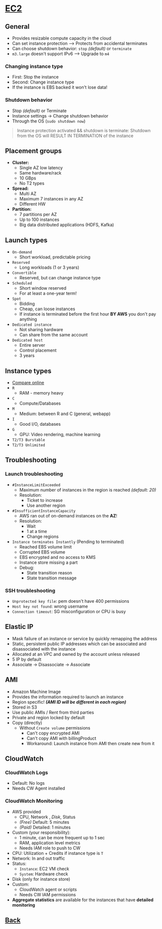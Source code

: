 # [EC2](../README.md)

## General

* Provides resizable compute capacity in the cloud
* Can set instance protection –> Protects from accidental terminates
* Can choose shutdown behavior: `stop` _(default)_ or `terminate`
* `m3.large` doesn't support IPv6 –> Upgrade to `m4`

### Changing instance type

* First: Stop the instance
* Second: Change instance type
* If the instance is EBS backed it won't lose data!

### Shutdown behavior

* Stop _(default)_ or Terminate
* Instance settings -> Change shutdown behavior
* Through the OS (`sudo shutdown now`)
> Instance protection activated && shutdown is terminate: Shutdown from the OS will RESULT IN TERMINATION of the instance

## Placement groups

* __Cluster:__ 
	* Single AZ low latency
	* Same hardware/rack
	* 10 GBps
	* No T2 types
* __Spread:__
	* Multi AZ
	* Maximum 7 instances in any AZ
	* Different HW
* __Partition:__
	* 7 partitions per AZ
	* Up to 100 instances
	* Big data distributed applications (HDFS, Kafka)

## Launch types

* `On-demand`
	* Short workload, predictable pricing
* `Reserved`
	* Long workloads (1 or 3 years)
* `Convertible`
	* Reserved, but can change instance type
* `Scheduled`
	* Short window reserved
	* For at least a one-year term!
* `Spot`
	* Bidding
	* Cheap, can loose instances
	* If instance is terminated before the first hour __BY AWS__ you don't pay anything
* `Dedicated instance`
	* Not sharing hardware
	* Can share from the same account
* `Dedicated host`
	* Entire server
	* Control placement
	* 3 years

## Instance types

* [Compare online](https://ec2instances.info)
* `R`
	* RAM - memory heavy
* `C`
	* Compute/Databases
* `M`
	* Medium: between R and C (general, webapp)
* `I`
	* Good I/O, databases
* `G`
	* GPU: Video rendering, machine learning
* `T2/T3 Burstable`
* `T2/T3 Unlimited`

## Troubleshooting

### Launch troubleshooting

* `#InstanceLimitExceeded`
	* Maximum number of instances in the region is reached _(default: 20)_
	* Resolution:
		* Ticket to increase
		* Use another region
* `#InsufficientInstanceCapacity`
	* AWS ran out of on-demand instances on the __AZ__!
	* Resolution:
		* Wait
		* 1 at a time
		* Change regions
* `Instance terminates Instantly` (Pending to terminated)
	* Reached EBS volume limit
	* Corrupted EBS volume
	* EBS encrypted and no access to KMS
	* Instance store missing a part
	* Debug:
		* State transition reason
		* State transition message

### SSH troubleshooting

* `Unprotected key file`: pem doesn't have 400 permissions
* `Host key not found`: wrong username
* `Connection timeout`: SG misconfiguration or CPU is busy

## Elastic IP

* Mask failure of an instance or service by quickly remapping the address
* Static, persistent public IP addresses which can be associated and disassociated with the instance
* Allocated at an VPC and owned by the account unless released
* 5 IP by default
* Associate -> Disassociate -> Associate

## AMI

* Amazon Machine Image
* Provides the information required to launch an instance
* Region specific! ___(AMI ID will be different in each region)___
* Stored in S3
* Use public AMIs / Rent from third parties
* Private and region locked by default
* Copy (directly)
	* Without `Create volume` permissions
		* Can't copy encrypted AMI
		* Can't copy AMI with billingProduct
		* Workaround: Launch instance from AMI then create new from it

## CloudWatch

### CloudWatch Logs

* Default: No logs
* Needs CW Agent installed

### CloudWatch Monitoring

* AWS provided
	* CPU, Network , _Disk_, Status
	* _(Free)_ Default: 5 minutes
	* _(Paid)_ Detailed: 1 minutes
* Custom (your responsibility):
	* 1 minute, can be more frequent up to 1 sec
	* RAM, application level metrics
	* Needs IAM role to push to CW
* CPU: Utilization + Credits if instance type is `T`
* Network: In and out traffic
* Status:
	* `Instance`: EC2 VM check
	* `System`: Hardware check
* Disk (only for instance store)
* Custom:
	* CloudWatch agent or scripts
	* Needs CW IAM permissions
* __Aggregate statistics__ are available for the instances that have __detailed monitoring__

## [Back](../README.md)